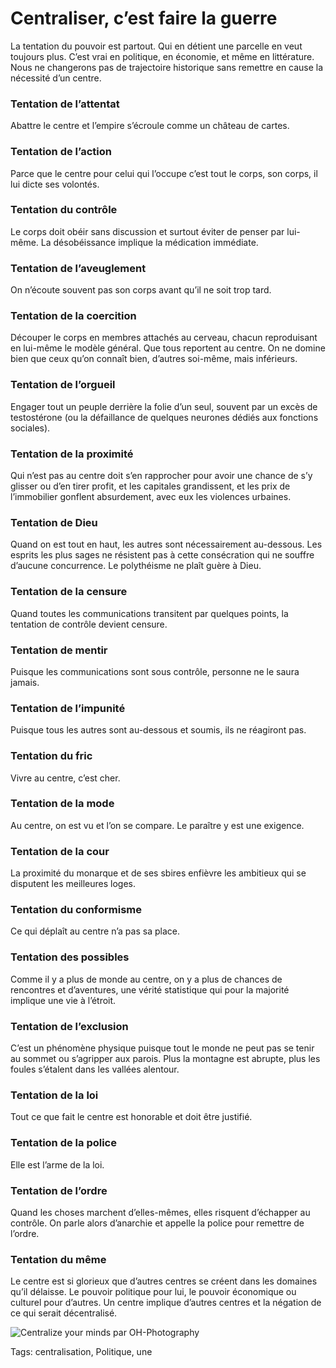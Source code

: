 # Centraliser, c’est faire la guerre

La tentation du pouvoir est partout. Qui en détient une parcelle en veut toujours plus. C’est vrai en politique, en économie, et même en littérature. Nous ne changerons pas de trajectoire historique sans remettre en cause la nécessité d’un centre.

### Tentation de l’attentat

Abattre le centre et l’empire s’écroule comme un château de cartes.

### Tentation de l’action

Parce que le centre pour celui qui l’occupe c’est tout le corps, son corps, il lui dicte ses volontés.

### Tentation du contrôle

Le corps doit obéir sans discussion et surtout éviter de penser par lui-même. La désobéissance implique la médication immédiate.

### Tentation de l’aveuglement

On n’écoute souvent pas son corps avant qu’il ne soit trop tard.

### Tentation de la coercition

Découper le corps en membres attachés au cerveau, chacun reproduisant en lui-même le modèle général. Que tous reportent au centre. On ne domine bien que ceux qu’on connaît bien, d’autres soi-même, mais inférieurs.

### Tentation de l’orgueil

Engager tout un peuple derrière la folie d’un seul, souvent par un excès de testostérone (ou la défaillance de quelques neurones dédiés aux fonctions sociales).

### Tentation de la proximité

Qui n’est pas au centre doit s’en rapprocher pour avoir une chance de s’y glisser ou d’en tirer profit, et les capitales grandissent, et les prix de l’immobilier gonflent absurdement, avec eux les violences urbaines.

### Tentation de Dieu

Quand on est tout en haut, les autres sont nécessairement au-dessous. Les esprits les plus sages ne résistent pas à cette consécration qui ne souffre d’aucune concurrence. Le polythéisme ne plaît guère à Dieu.

### Tentation de la censure

Quand toutes les communications transitent par quelques points, la tentation de contrôle devient censure.

### Tentation de mentir

Puisque les communications sont sous contrôle, personne ne le saura jamais.

### Tentation de l’impunité

Puisque tous les autres sont au-dessous et soumis, ils ne réagiront pas.

### Tentation du fric

Vivre au centre, c’est cher.

### Tentation de la mode

Au centre, on est vu et l’on se compare. Le paraître y est une exigence.

### Tentation de la cour

La proximité du monarque et de ses sbires enfièvre les ambitieux qui se disputent les meilleures loges.

### Tentation du conformisme

Ce qui déplaît au centre n’a pas sa place.

### Tentation des possibles

Comme il y a plus de monde au centre, on y a plus de chances de rencontres et d’aventures, une vérité statistique qui pour la majorité implique une vie à l’étroit.

### Tentation de l’exclusion

C’est un phénomène physique puisque tout le monde ne peut pas se tenir au sommet ou s’agripper aux parois. Plus la montagne est abrupte, plus les foules s’étalent dans les vallées alentour.

### Tentation de la loi

Tout ce que fait le centre est honorable et doit être justifié.

### Tentation de la police

Elle est l’arme de la loi.

### Tentation de l’ordre

Quand les choses marchent d’elles-mêmes, elles risquent d’échapper au contrôle. On parle alors d’anarchie et appelle la police pour remettre de l’ordre.

### Tentation du même

Le centre est si glorieux que d’autres centres se créent dans les domaines qu’il délaisse. Le pouvoir politique pour lui, le pouvoir économique ou culturel pour d’autres. Un centre implique d’autres centres et la négation de ce qui serait décentralisé.

![Centralize your minds par OH-Photography](http://blog.tcrouzet.comhttps://tcrouzet.com/images_tc/2014/03/centralized-600x401.jpg)



Tags: centralisation, Politique, une